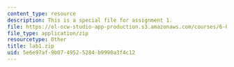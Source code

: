 ```yaml
---
content_type: resource
description: This is a special file for assignment 1.
file: https://ol-ocw-studio-app-production.s3.amazonaws.com/courses/6-034-artificial-intelligence-fall-2010/5e6e97af9b0749525284b9990a3f4c12_lab1.zip
file_type: application/zip
resourcetype: Other
title: lab1.zip
uid: 5e6e97af-9b07-4952-5284-b9990a3f4c12
---
```

